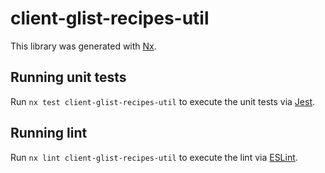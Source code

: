 # client-glist-recipes-util

This library was generated with [Nx](https://nx.dev).

## Running unit tests

Run `nx test client-glist-recipes-util` to execute the unit tests via [Jest](https://jestjs.io).

## Running lint

Run `nx lint client-glist-recipes-util` to execute the lint via [ESLint](https://eslint.org/).
